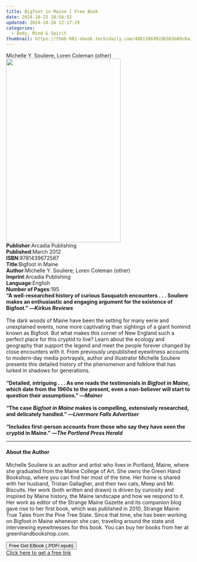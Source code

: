 ```yaml
---
title: Bigfoot in Maine | Free Book
date: 2024-10-25 18:54:52
updated: 2024-10-26 12:17:29
categories:
  - Body, Mind & Spirit
thumbnail: https://thmb-001-ebook.techidaily.com/4081396992db5b5b09c6a38d7fba52782b40ba70c23cb2162c412f7aed3e145a.jpg
---
```

<main id="book-container">
  <div class="flex flex-col">
    <div class="book-brief flex-1 py-6 px-4 sm:p-6 md:py-10 md:px-8">
      <!-- brief-->
      <div class="book-brief-main">
        Michelle Y. Souliere, Loren Coleman (other)
      </div>
    </div>
    <div
      class="book-meta-info flex-1 grid gap-4 col-start-1 col-end-3 row-start-1 sm:mb-6 sm:grid-cols-4 lg:gap-6 lg:col-start-2 lg:row-end-6 lg:row-span-6 lg:mb-0"
    >
      <div
        class="book-meta-info-left place-content-center mt-4 p-4 text-sm leading-6 col-start-2 col-span-2 dark:text-slate-400"
      >
        <img
          class="w-full h-500 object-cover rounded-lg sm:h-255 sm:col-span-2 lg:col-span-full"
          src="https://img-001-ebook.techidaily.com/92f7a98038fed352a9f9cf703b1de55c2f35bf7a2f967d26870eda3f54b9cb07.jpg"
          alt=""
          width="312"
          height="500"
        />
      </div>
      <div
        class="book-meta-info-right mt-2 col-start-1 row-start-2 col-span-3 self-center"
      >
        <!-- meta data  -->
        <div class="flex flex-col px-4 md:px-8">
          <div class="flex-1">
            <strong>Publisher</strong>:<span class="px-2"
              >Arcadia Publishing</span
            >
          </div>
          <div class="flex-1">
            <strong>Published</strong>:<span class="px-2">March 2012</span>
          </div>
          <div class="flex-1">
            <strong>ISBN</strong>:<span class="px-2">9781439672587</span>
          </div>
          <div class="flex-1">
            <strong>Title</strong>:<span class="px-2">Bigfoot in Maine</span>
          </div>
          <div class="flex-1">
            <strong>Author</strong>:<span class="px-2"
              >Michelle Y. Souliere; Loren Coleman (other)</span
            >
          </div>
          <div class="flex-1">
            <strong>Imprint</strong>:<span class="px-2"
              >Arcadia Publishing</span
            >
          </div>
          <div class="flex-1">
            <strong>Language</strong>:<span class="px-2">English</span>
          </div>
          <div class="flex-1">
            <strong>Number of Pages</strong>:<span class="px-2">195</span>
          </div>
        </div>
      </div>
    </div>
    <div class="book-description flex-1 py-6 px-4 sm:p-6 md:py-10 md:px-8">
      <div class="book-description-main">
        <div accordion-content="" id="description">
          <b
            >“A well-researched history of curious Sasquatch
            encounters&nbsp;.&nbsp;.&nbsp;. Souliere makes an enthusiastic and
            engaging argument for the existence of Bigfoot.” —<i
              >Kirkus Reviews</i
            ></b
          ><br />
          &nbsp;<br />
          The dark woods of Maine have been the setting for many eerie and
          unexplained events, none more captivating than sightings of a giant
          hominid known as Bigfoot. But what makes this corner of New England
          such a perfect place for this cryptid to live? Learn about the ecology
          and geography that support the legend and meet the people forever
          changed by close encounters with it. From previously unpublished
          eyewitness accounts to modern-day media portrayals, author and
          illustrator Michelle Souliere presents this detailed history of the
          phenomenon and folklore that has lurked in shadows for generations.<br />
          &nbsp;<br /><b
            >“Detailed, intriguing&nbsp;.&nbsp;.&nbsp;. As one reads the
            testimonials in&nbsp;</b
          ><i><b>Bigfoot in Maine</b></i
          ><b
            >, which date from the 1960s to the present, even a non-believer
            will start to question their assumptions.” —<i>Mainer</i></b
          ><br /><b>&nbsp;</b><br /><b
            >“The case <i>Bigfoot in Maine</i> makes is compelling, extensively
            researched, and delicately handled.” —<i
              >Livermore Falls Advertiser</i
            ></b
          ><br /><b>&nbsp;</b><br /><b
            >“Includes first-person accounts from those who say they have seen
            the cryptid in Maine.” —<i>The Portland Press Herald</i></b
          >
        </div>
        <div class="accordion-fader"></div>
      </div>
    </div>
    <div class="book-excerpts flex-1 py-6 px-4 sm:p-6 md:py-10 md:px-8">
      <!-- excerpts-->
      <div class="book-excerpts-main">
        <hr />
        <h4 class="placeholder placeholder-heading">
          <span>About the Author</span>
        </h4>
        <p>
          Michelle Souliere is an author and artist who lives in Portland,
          Maine, where she graduated from the Maine College of Art. She owns the
          Green Hand Bookshop, where you can find her most of the time. Her home
          is shared with her husband, Tristan Gallagher, and their two cats,
          Meep and Mr. Biscuits. Her work (both written and drawn) is driven by
          curiosity and inspired by Maine history, the Maine landscape and how
          we respond to it. Her work as editor of the Strange Maine Gazette and
          its companion blog gave rise to her first book, which was published in
          2010, Strange Maine: True Tales from the Pine Tree State. Since that
          time, she has been working on Bigfoot in Maine whenever she can,
          traveling around the state and interviewing eyewitnesses for this
          book. You can buy her books from her at greenhandbookshop.com.
        </p>
      </div>
    </div>
    <div
      class="book-about-author flex-1 py-6 px-4 sm:p-6 md:py-10 md:px-8"
    ></div>
    <div class="book-free-get flex-1 py-6 px-4 sm:p-6 md:py-10 md:px-8">
      <button
        id="btn-free-get"
        class="bg-blue-500 hover:bg-blue-700 text-white font-bold py-2 px-4 rounded"
      >
        Free Get EBook (.PDF/.epub)
      </button>
      <div id="countdown-display" class="px-2 text-lg mt-2"></div>
      <a
        id="free-link"
        class="hidden bg-blue-500 hover:bg-blue-700 text-white font-bold py-2 px-4 rounded"
        href="https://www.ebooks.com/en-us/book/210560846/bigfoot-in-maine/michelle-y-souliere/"
        target="_blank"
        >Click here to get a free link</a
      >
    </div>
    <script>
      let countdownTime = 0;
      let countdownInterval = null;
      document
        .getElementById('btn-free-get')
        .addEventListener('click', startCountdown);
      function startCountdown() {
        countdownTime = new Date().getTime() + 60000 * 3;
        countdownInterval = setInterval(updateCountdown, 1000);
        document.getElementById('btn-free-get').disabled = true;
        document
          .getElementById('btn-free-get')
          .classList.add('bg-gray-500', 'cursor-not-allowed');
      }
      function updateCountdown() {
        let currentTime = new Date().getTime();
        let timeLeft = countdownTime - currentTime;
        let secondsLeft = Math.floor(timeLeft / 1000);
        document.getElementById('countdown-display').innerHTML =
          `Remaining time: ${secondsLeft} seconds.`;
        if (secondsLeft <= 0) {
          clearInterval(countdownInterval);
          document.getElementById('btn-free-get').classList.add('hidden');
          document.getElementById('free-link').classList.remove('hidden');
          document.getElementById('countdown-display').innerHTML = '';
        }
      }
    </script>
  </div>
</main>
